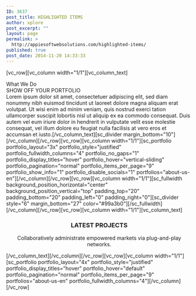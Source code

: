 ```yaml
---
ID: 3637
post_title: HIGHLIGHTED ITEMS
author: xplore
post_excerpt: ""
layout: page
permalink: >
  http://appiesoftwebsolutions.com/highlighted-items/
published: true
post_date: 2014-11-20 14:33:33
---
```

[vc_row][vc_column width="1/1"][vc_column_text]
<div class="styled-subtitle">What We Do</div>
<div class="title-h3">SHOW OFF YOUR PORTFOLIO</div>
Lorem ipsum dolor sit amet, consectetuer adipiscing elit, sed diam nonummy nibh euismod tincidunt ut laoreet dolore magna aliquam erat volutpat. Ut wisi enim ad minim veniam, quis nostrud exerci tation ullamcorper suscipit lobortis nisl ut aliquip ex ea commodo consequat. Duis autem vel eum iriure dolor in hendrerit in vulputate velit esse molestie consequat, vel illum dolore eu feugiat nulla facilisis at vero eros et accumsan et iusto.[/vc_column_text][sc_divider margin_bottom="10"][/vc_column][/vc_row][vc_row][vc_column width="1/1"][sc_portfolio portfolio_layout="3x" portfolio_style="justified" portfolio_fullwidth_columns="4" portfolio_no_gaps="1" portfolio_display_titles="hover" portfolio_hover="vertical-sliding" portfolio_pagination="normal" portfolio_items_per_page="9" portfolio_show_info="1" portfolio_disable_socials="1" portfolios="about-us-en"][/vc_column][/vc_row][vc_row][vc_column width="1/1"][sc_fullwidth background_position_horizontal="center" background_position_vertical="top" padding_top="20" padding_bottom="20" padding_left="0" padding_right="0"][sc_divider style="6" margin_bottom="27" color="#99a3b0"][/sc_fullwidth][/vc_column][/vc_row][vc_row][vc_column width="1/1"][vc_column_text]
<h3 style="text-align: center;">LATEST PROJECTS</h3>
<p style="text-align: center;">Collaboratively administrate empowered markets via plug-and-play networks.</p>
[/vc_column_text][/vc_column][/vc_row][vc_row][vc_column width="1/1"][sc_portfolio portfolio_layout="4x" portfolio_style="justified" portfolio_display_titles="hover" portfolio_hover="default" portfolio_pagination="normal" portfolio_items_per_page="9" portfolios="about-us-en" portfolio_fullwidth_columns="4"][/vc_column][/vc_row]